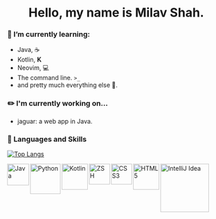 <h1 align="center" >Hello, my name is Milav Shah.</h1>

### 🔭 I’m currently learning: 
  - Java, ☕️
  - Kotlin,  𝐊
  - Neovim, 💻
  - The command line. ```>_```
  - and pretty much everything else 🤦.


### ✏️  I'm currently working on...
- jaguar: a web app in Java.



### 📕 Languages and Skills
[![Top Langs](https://github-readme-stats.vercel.app/api/top-langs/?username=shahmilav&layout=compact)](https://github.com/shahmilav)


<img align="left" alt="Java" width="50px" src="https://img.shields.io/badge/-Java-orange" />
<img align="left" alt="Python" width="70px" src="https://img.shields.io/badge/-Python-green" />
<img align="left" alt="Kotlin" width="60px" src="https://img.shields.io/badge/-Kotlin-blueviolet" />
<img align="left" alt="ZSH" width="48px" src="https://img.shields.io/badge/-ZSH-brightgreen" />
<img align="left" alt="CSS3" width="48px" src="https://img.shields.io/badge/-CSS-blue" />
<img align="left" alt="HTML5" width="60px" src="https://img.shields.io/badge/-HTML-red" />
<img align="left" alt="IntelliJ Idea" width="112px" src="https://img.shields.io/badge/-IntelliJ%20IDEA-blue" />

<!---
shahmilav/shahmilav is a ✨ special ✨ repository because its `README.md` (this file) appears on your GitHub profile.
You can click the Preview link to take a look at your changes.
--->
